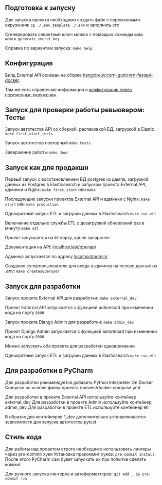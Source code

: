 ## Подготовка к запуску

Для запуска проекта необходимо создать файл с переменными окружения: `cp ./.env.template ./.env` и заполнить его

Сгенерировать секретный ключ можно с помощью команды `make admin_generate_secret_key`

Справка по вариантам запуска: `make help`

## Конфигурация

Билд External API основан на сборке 
[tiangolo/uvicorn-gunicorn-fastapi-docker](https://github.com/tiangolo/uvicorn-gunicorn-fastapi-docker/).

Там же есть справочная информация о 
[конфигурации через переменные окружения](https://github.com/tiangolo/uvicorn-gunicorn-fastapi-docker/#environment-variables).  

## Запуск для проверки работы ревьювером: Тесты

Запуск автотестов API со сборкой, распаковкой БД, загрузкой в Elastic `make first_start_tests`

Запуск автотестов повторный `make tests`

Завершение работы `make down`

## Запуск как для продакшн

Первый запуск с восстановлением БД postgres из дампа, загрузкой данных из 
Postgres в Elasticsearch и запуском проекта External API, админки и Nginx: `make first_start` или `make`

Последующие запуски проектов External API и админки с Nginx: `make start` или `make production`

Однократный запуск ETL и загрузки данных в Elasticsearch `make run_etl`

Включение отдельно службы ETL с дозагрузкой обновлений раз в минуту `make etl`

Проект запускается на `80` порту, api не запаролен

Документация на API: [localhost/api/openapi](http://localhost/api/openapi)

Админка запускается по адресу [localhost/admin/](http://localhost/admin/)

Создание суперпользователя для входа в админку на основе данных из .env: `make createsuperuser`

## Запуск для разработки

Запуск проекта External API для разработки: `make external_dev`

Проект External API запускается с функцией autoreload при изменении кода на порту `8000`

Запуск проекта Django Admin для разработки: `make admin_dev` 

Проект Django Admin запускается с функцией autoreload при изменении кода на порту `8080`

Можно запускать оба проекта для разработки одновременно

Однократный запуск ETL и загрузки данных в Elasticsearch `make run_etl`

## Для разработки в PyCharm

Для разработки рекомендуется добавить Python Interpreter On Docker Compose
на основе файла проекта /movies/docker-compose.yml

Для разработки в проекте External API используйте контейнер external_dev
Для разработки в проекте Admin используйте контейнер admin_dev
Для разработки в проекте ETL используйте контейнер etl

В образах для контейнеров *_dev дополнительно устанавливаются зависимости
для запуска автотестов pytest

## Стиль кода

Для работы над проектом строго необходимо использовать линтеры через pre-commit хуки
Установка прекоммит хуков: `pre-commit install`.
После этого PyCharm сам будет запускать их при попытке сделать коммит

Для ручного запуска линтеров и автоформаттеров: `git add . && pre-commit run` 
